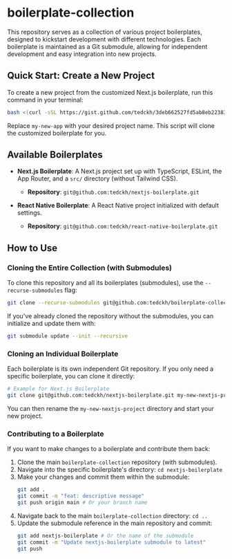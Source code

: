 # boilerplate-collection

This repository serves as a collection of various project boilerplates, designed to kickstart development with different technologies. Each boilerplate is maintained as a Git submodule, allowing for independent development and easy integration into new projects.

## Quick Start: Create a New Project

To create a new project from the customized Next.js boilerplate, run this command in your terminal:

```bash
bash <(curl -sSL https://gist.github.com/tedckh/3deb662527fd5ab8eb22383642342a23/raw) my-new-app
```

Replace `my-new-app` with your desired project name. This script will clone the customized boilerplate for you.

## Available Boilerplates

*   **Next.js Boilerplate**: A Next.js project set up with TypeScript, ESLint, the App Router, and a `src/` directory (without Tailwind CSS).
    *   **Repository**: `git@github.com:tedckh/nextjs-boilerplate.git`

*   **React Native Boilerplate**: A React Native project initialized with default settings.
    *   **Repository**: `git@github.com:tedckh/react-native-boilerplate.git`

## How to Use

### Cloning the Entire Collection (with Submodules)

To clone this repository and all its boilerplates (submodules), use the `--recurse-submodules` flag:

```bash
git clone --recurse-submodules git@github.com:tedckh/boilerplate-collection.git
```

If you've already cloned the repository without the submodules, you can initialize and update them with:

```bash
git submodule update --init --recursive
```

### Cloning an Individual Boilerplate

Each boilerplate is its own independent Git repository. If you only need a specific boilerplate, you can clone it directly:

```bash
# Example for Next.js Boilerplate
git clone git@github.com:tedckh/nextjs-boilerplate.git my-new-nextjs-project
```

You can then rename the `my-new-nextjs-project` directory and start your new project.

### Contributing to a Boilerplate

If you want to make changes to a boilerplate and contribute them back:

1.  Clone the main `boilerplate-collection` repository (with submodules).
2.  Navigate into the specific boilerplate's directory: `cd nextjs-boilerplate`
3.  Make your changes and commit them within the submodule:
    ```bash
    git add .
    git commit -m "feat: descriptive message"
    git push origin main # Or your branch name
    ```
4.  Navigate back to the main `boilerplate-collection` directory: `cd ..`
5.  Update the submodule reference in the main repository and commit:
    ```bash
    git add nextjs-boilerplate # Or the name of the submodule
    git commit -m "Update nextjs-boilerplate submodule to latest"
    git push
    ```
